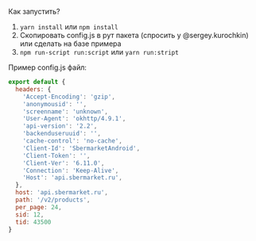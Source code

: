 Как запустить?

1. `yarn install` или `npm install`
2. Скопировать config.js в рут пакета (спросить у @sergey.kurochkin) или сделать на базе примера
3. `npm run-script run:script` или `yarn run:stript`

Пример config.js файл:  
```js
export default {
  headers: {
    'Accept-Encoding': 'gzip',
    'anonymousid': '',
    'screenname': 'unknown',
    'User-Agent': 'okhttp/4.9.1',
    'api-version': '2.2',
    'backenduseruuid': '',
    'cache-control': 'no-cache',
    'Client-Id': 'SbermarketAndroid',
    'Client-Token': '',
    'Client-Ver': '6.11.0',
    'Connection': 'Keep-Alive',
    'Host': 'api.sbermarket.ru',
  },
  host: 'api.sbermarket.ru',
  path: '/v2/products',
  per_page: 24,
  sid: 12,
  tid: 43500
}
```
